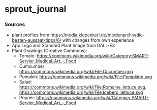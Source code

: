 # sprout_journal

### Sources

- plant profiles from https://media.kiepenkerl.de/medienarchiv/die-besten-aussaat-tipps/6/ with changes from own experience
- App Logo and Standard Plant Image from DALL-E3
- Plant Drawings (Creative Commons):
    - Tomato: https://commons.wikimedia.org/wiki/Category:SMART-Servier_Medical_Art_-_Food
    - Cumcumber: https://commons.wikimedia.org/wiki/File:Cucumber.png
    - Pumpkin: https://commons.wikimedia.org/wiki/File:Pumpkinn.svg
    - Salad: https://commons.wikimedia.org/wiki/File:Romaine_lettuce.svg, https://commons.wikimedia.org/wiki/File:Iceberg_lettuce.svg
    - Pepper: https://commons.wikimedia.org/wiki/Category:SMART-Servier_Medical_Art_-_Food